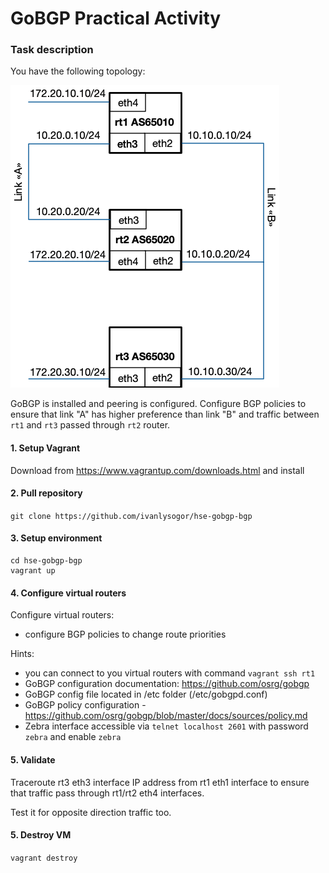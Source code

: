 # GoBGP Practical Activity
### Task description
You have the following topology:

![Network topology](diagram.png)

GoBGP is installed and peering is configured. Configure BGP policies to ensure that link "A" has higher preference than
link "B" and traffic between ```rt1``` and ```rt3``` passed through ```rt2``` router.
#### 1. Setup Vagrant
Download from https://www.vagrantup.com/downloads.html and install
#### 2. Pull repository
```git clone https://github.com/ivanlysogor/hse-gobgp-bgp```
#### 3. Setup environment
```
cd hse-gobgp-bgp
vagrant up
```
#### 4. Configure virtual routers
Configure virtual routers:
- configure BGP policies to change route priorities

Hints:
- you can connect to you virtual routers with command ```vagrant ssh rt1```
- GoBGP configuration documentation: https://github.com/osrg/gobgp
- GoBGP config file located in /etc folder (/etc/gobgpd.conf)
- GoBGP policy configuration - https://github.com/osrg/gobgp/blob/master/docs/sources/policy.md
- Zebra interface accessible via ```telnet localhost 2601``` with password ```zebra``` and enable ```zebra```

#### 5. Validate
Traceroute rt3 eth3 interface IP address from rt1 eth1 interface to ensure that traffic pass through rt1/rt2 eth4 interfaces.

Test it for opposite direction traffic too.

#### 5. Destroy VM
```vagrant destroy```

